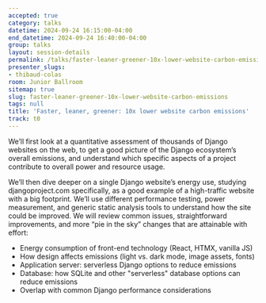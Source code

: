 ```yaml
---
accepted: true
category: talks
datetime: 2024-09-24 16:15:00-04:00
end_datetime: 2024-09-24 16:40:00-04:00
group: talks
layout: session-details
permalink: /talks/faster-leaner-greener-10x-lower-website-carbon-emissions/
presenter_slugs:
- thibaud-colas
room: Junior Ballroom
sitemap: true
slug: faster-leaner-greener-10x-lower-website-carbon-emissions
tags: null
title: 'Faster, leaner, greener: 10x lower website carbon emissions'
track: t0
---
```


We’ll first look at a quantitative assessment of thousands of Django websites on the web, to get a good picture of the Django ecosystem’s overall emissions, and understand which specific aspects of a project contribute to overall power and resource usage.

We’ll then dive deeper on a single Django website’s energy use, studying djangoproject.com specifically, as a good example of a high-traffic website with a big footprint. We’ll use different performance testing, power measurement, and generic static analysis tools to understand how the site could be improved. We will review common issues, straightforward improvements, and more “pie in the sky” changes that are attainable with effort:

- Energy consumption of front-end technology (React, HTMX, vanilla JS)
- How design affects emissions (light vs. dark mode, image assets, fonts)
- Application server: serverless Django options to reduce emissions
- Database: how SQLite and other "serverless" database options can reduce emissions
- Overlap with common Django performance considerations